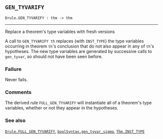 ## `GEN_TYVARIFY`

``` hol4
Drule.GEN_TYVARIFY : thm -> thm
```

------------------------------------------------------------------------

Replace a theorem's type variables with fresh versions

A call to `GEN_TYVARIFY th` replaces (with `INST_TYPE`) the type
variables occurring in theorem `th`'s conclusion that do not also appear
in any of `th`'s hypotheses. The new type variables are generated by
successive calls to `gen_tyvar`, so should not have been seen before.

### Failure

Never fails.

### Comments

The derived rule `FULL_GEN_TYVARIFY` will instantiate all of a theorem's
type variables, whether or not they appear in the hypotheses.

### See also

[`Drule.FULL_GEN_TYVARIFY`](#Drule.FULL_GEN_TYVARIFY),
[`boolSyntax.gen_tyvar_sigma`](#boolSyntax.gen_tyvar_sigma),
[`Thm.INST_TYPE`](#Thm.INST_TYPE)
